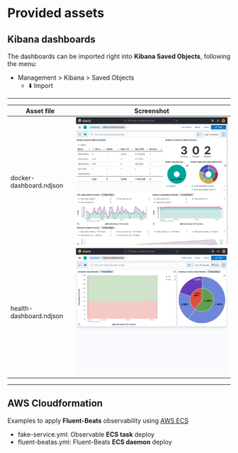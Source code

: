 # Provided assets

## Kibana dashboards

 The dashboards can be imported right into **Kibana Saved Objects**, following the menu:
 * Management > Kibana > Saved Objects
   - :arrow_down: Import
---

 Asset file                 | Screenshot
----------------------------|----------------------------------------------------------------
 docker-dashboard.ndjson    | ![Metrics Docker](../docs/img/dashboards/metrics.png "metrics")
 health-dashboard.ndjson    | ![Health Docker](../docs/img/dashboards/health.png "health")


---
## AWS Cloudformation

Examples to apply **Fluent-Beats** observability using [AWS ECS](https://docs.aws.amazon.com/ecs/)

- fake-service.yml: Observable **ECS task** deploy
- fluent-beatas.yml: Fluent-Beats **ECS daemon** deploy